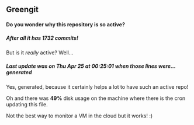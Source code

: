 ## Greengit

#### Do you wonder why this repository is so active?

##### After all it has 1732 commits!

But is it *really* active? Well...

##### Last update was on Thu Apr 25 at 00:25:01 when those lines were... generated

Yes, generated, because it certainly helps a lot to have such an active repo!

Oh and there was **49%** disk usage on the machine
where there is the cron updating this file.

Not the best way to monitor a VM in the cloud but it works! :)

